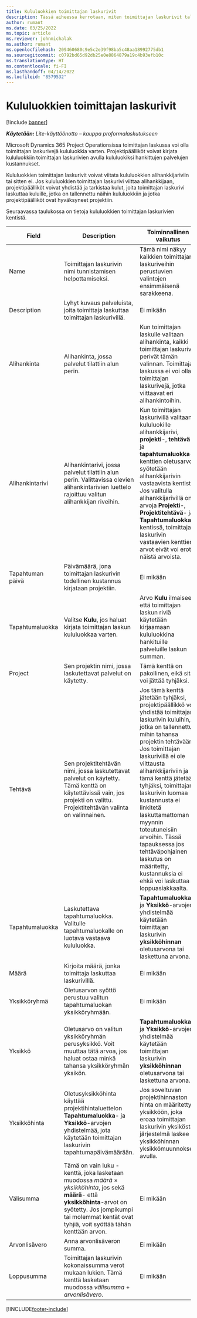 ```yaml
---
title: Kululuokkien toimittajan laskurivit
description: Tässä aiheessa kerrotaan, miten toimittajan laskurivit tallennetaan kululuokkiin.
author: rumant
ms.date: 03/25/2022
ms.topic: article
ms.reviewer: johnmichalak
ms.author: rumant
ms.openlocfilehash: 209460680c9e5c2e39f98ba5c48aa18992775db1
ms.sourcegitcommit: c0792bd65d92db25e0e8864879a19c4b93efb10c
ms.translationtype: HT
ms.contentlocale: fi-FI
ms.lasthandoff: 04/14/2022
ms.locfileid: "8579532"
---
```

# <a name="vendor-invoice-lines-for-expense-categories"></a>Kululuokkien toimittajan laskurivit

[!include [banner](../../includes/dataverse-preview.md)]

_**Käytetään:** Lite-käyttöönotto – kauppa proformalaskutukseen_

Microsoft Dynamics 365 Project Operationsissa toimittajan laskussa voi olla toimittajan laskurivejä kululuokkia varten. Projektipäälliköt voivat kirjata kululuokkiin toimittajan laskurivien avulla kululuokiksi hankittujen palvelujen kustannukset.

Kululuokkien toimittajan laskurivit voivat viitata kululuokkien alihankkijariviin tai sitten ei. Jos kululuokkien toimittajan laskurivi viittaa alihankkijaan, projektipäälliköt voivat yhdistää ja tarkistaa kulut, joita toimittajan laskurivi laskuttaa kuluille, jotka on tallennettu näihin kululuokkiin ja jotka projektipäälliköt ovat hyväksyneet projektiin.

Seuraavassa taulukossa on tietoja kululuokkien toimittajan laskurivien kentistä.

| Field | Description | Toiminnallinen vaikutus |
| --- | --- | --- |
| Name | Toimittajan laskurivin nimi tunnistamisen helpottamiseksi. | Tämä nimi näkyy kaikkien toimittajan laskuriveihin perustuvien valintojen ensimmäisenä sarakkeena. |
| Description | Lyhyt kuvaus palveluista, joita toimittaja laskuttaa toimittajan laskurivillä. | Ei mikään |
| Alihankinta | Alihankinta, jossa palvelut tilattiin alun perin. | Kun toimittajan laskulle valitaan alihankinta, kaikki toimittajan laskurivit perivät tämän valinnan. Toimittajan laskussa ei voi olla toimittajan laskurivejä, jotka viittaavat eri alihankintoihin. |
| Alihankintarivi | Alihankintarivi, jossa palvelut tilattiin alun perin. Valittavissa olevien alihankintarivien luettelo rajoittuu valitun alihankkijan riveihin. | Kun toimittajan laskurivillä valitaan kululuokille alihankkijarivi, **projekti**-, **tehtävä**- ja **tapahtumaluokka**-kenttien oletusarvot syötetään alihankkijarivin vastaavista kentistä. Jos valitulla alihankkijarivillä on arvoja **Projekti**-, **Projektitehtävä**- ja **Tapahtumaluokka**-kentissä, toimittajan laskurivin vastaavien kenttien arvot eivät voi erota näistä arvoista. |
| Tapahtuman päivä | Päivämäärä, jona toimittajan laskurivin todellinen kustannus kirjataan projektiin. |Ei mikään |
| Tapahtumaluokka | Valitse **Kulu**, jos haluat kirjata toimittajan laskun kululuokkaa varten. | Arvo **Kulu** ilmaisee, että toimittajan laskun riviä käytetään kirjaamaan kululuokkina hankituille palveluille laskun summan. |
| Project | Sen projektin nimi, jossa laskutettavat palvelut on käytetty. | Tämä kenttä on pakollinen, eikä sitä voi jättää tyhjäksi. |
| Tehtävä | Sen projektitehtävän nimi, jossa laskutettavat palvelut on käytetty. Tämä kenttä on käytettävissä vain, jos projekti on valittu. Projektitehtävän valinta on valinnainen. | Jos tämä kenttä jätetään tyhjäksi, projektipäällikkö voi yhdistää toimittajan laskurivin kuluihin, jotka on tallennettu mihin tahansa projektin tehtävään. Jos toimittajan laskurivillä ei ole viittausta alihankkijariviin ja tämä kenttä jätetään tyhjäksi, toimittajan laskurivin luomaa kustannusta ei linkitetä laskuttamattoman myynnin toteutuneisiin arvoihin. Tässä tapauksessa jos tehtäväpohjainen laskutus on määritetty, kustannuksia ei ehkä voi laskuttaa loppuasiakkaalta. |
| Tapahtumaluokka | Laskutettava tapahtumaluokka. Valitulle tapahtumaluokalle on luotava vastaava kululuokka. | **Tapahtumaluokka**- ja **Yksikkö**-arvojen yhdistelmää käytetään toimittajan laskurivin **yksikköhinnan** oletusarvona tai laskettuna arvona. |
| Määrä | Kirjoita määrä, jonka toimittaja laskuttaa laskurivillä. |Ei mikään|
| Yksikköryhmä | Oletusarvon syöttö perustuu valitun tapahtumaluokan yksikköryhmään. | Ei mikään |
| Yksikkö | Oletusarvo on valitun yksikköryhmän perusyksikkö. Voit muuttaa tätä arvoa, jos haluat ostaa minkä tahansa yksikköryhmän yksikön. | **Tapahtumaluokka**- ja **Yksikkö**-arvojen yhdistelmää käytetään toimittajan laskurivin **yksikköhinnan** oletusarvona tai laskettuna arvona. |
| Yksikköhinta | Oletusyksikköhinta käyttää projektihintaluettelon **Tapahtumaluokka**- ja **Yksikkö**-arvojen yhdistelmää, jota käytetään toimittajan laskurivin tapahtumapäivämäärään. | Jos soveltuvan projektihinnaston hinta on määritetty yksikköön, joka eroaa toimittajan laskurivin yksiköstä, järjestelmä laskee yksikköhinnan yksikkömuunnoksen avulla. |
| Välisumma | Tämä on vain luku -kenttä, joka lasketaan muodossa *määrä* &times; *yksikköhinta*, jos sekä **määrä**- että **yksikköhinta**-arvot on syötetty. Jos jompikumpi tai molemmat kentät ovat tyhjiä, voit syöttää tähän kenttään arvon.| Ei mikään |
| Arvonlisävero | Anna arvonlisäveron summa. | Ei mikään |
| Loppusumma | Toimittajan laskurivin kokonaissumma verot mukaan lukien. Tämä kenttä lasketaan muodossa *välisumma*  +  *arvonlisävero*. | Ei mikään |

[!INCLUDE[footer-include](../../includes/footer-banner.md)]

